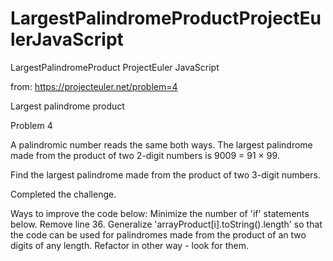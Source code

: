 # LargestPalindromeProductProjectEulerJavaScript
LargestPalindromeProduct ProjectEuler JavaScript

from: https://projecteuler.net/problem=4

Largest palindrome product

Problem 4

A palindromic number reads the same both ways. The largest palindrome made from the product of two 2-digit numbers is 9009 = 91 × 99.

Find the largest palindrome made from the product of two 3-digit numbers.

Completed the challenge.

Ways to improve the code below:
Minimize the number of 'if' statements below.
Remove line 36.
Generalize 'arrayProduct[i].toString().length' so that the code can be used for palindromes made from the product of an two digits of any length. 
Refactor in other way - look for them.
